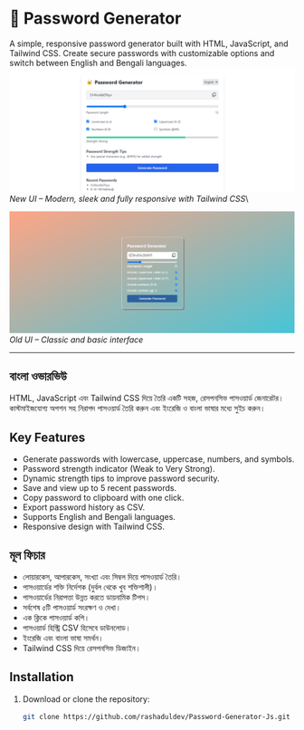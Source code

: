 # 🔐 Password Generator

A simple, responsive password generator built with HTML, JavaScript, and Tailwind CSS. Create secure passwords with customizable options and switch between English and Bengali languages.
![New UI](./img/new-ux.png)
*New UI – Modern, sleek and fully responsive with Tailwind CSS*\

![Old UI](./img/old-ux.png)
*Old UI – Classic and basic interface*

---

## বাংলা ওভারভিউ

HTML, JavaScript এবং Tailwind CSS দিয়ে তৈরি একটি সহজ, রেসপনসিভ পাসওয়ার্ড জেনারেটর। কাস্টমাইজযোগ্য অপশন সহ নিরাপদ পাসওয়ার্ড তৈরি করুন এবং ইংরেজি ও বাংলা ভাষার মধ্যে সুইচ করুন।

## Key Features

- Generate passwords with lowercase, uppercase, numbers, and symbols.
- Password strength indicator (Weak to Very Strong).
- Dynamic strength tips to improve password security.
- Save and view up to 5 recent passwords.
- Copy password to clipboard with one click.
- Export password history as CSV.
- Supports English and Bengali languages.
- Responsive design with Tailwind CSS.

## মূল ফিচার

- লোয়ারকেস, আপারকেস, সংখ্যা এবং সিম্বল দিয়ে পাসওয়ার্ড তৈরি।
- পাসওয়ার্ডের শক্তি নির্দেশক (দুর্বল থেকে খুব শক্তিশালী)।
- পাসওয়ার্ডের নিরাপত্তা উন্নত করতে ডায়নামিক টিপস।
- সর্বশেষ ৫টি পাসওয়ার্ড সংরক্ষণ ও দেখা।
- এক ক্লিকে পাসওয়ার্ড কপি।
- পাসওয়ার্ড হিস্ট্রি CSV হিসেবে ডাউনলোড।
- ইংরেজি এবং বাংলা ভাষা সমর্থন।
- Tailwind CSS দিয়ে রেসপনসিভ ডিজাইন।

## Installation

1. Download or clone the repository:
   ```bash
   git clone https://github.com/rashaduldev/Password-Generator-Js.git
